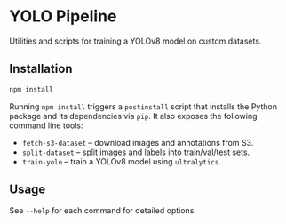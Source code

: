 # YOLO Pipeline

Utilities and scripts for training a YOLOv8 model on custom datasets.

## Installation

```bash
npm install
```

Running `npm install` triggers a `postinstall` script that installs the Python package and its dependencies via `pip`. It also exposes the following command line tools:

- `fetch-s3-dataset` – download images and annotations from S3.
- `split-dataset` – split images and labels into train/val/test sets.
- `train-yolo` – train a YOLOv8 model using `ultralytics`.

## Usage

See `--help` for each command for detailed options.

